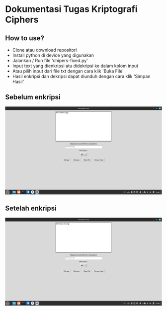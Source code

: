 # Dokumentasi Tugas Kriptografi Ciphers

## How to use?

- Clone atau download repositori
- Install python di device yang digunakan
- Jalankan / Run file 'chipers-fixed.py'
- Input text yang dienkripsi atu didekripsi ke dalam kolom input
- Atau pilih input dari file txt dengan cara klik 'Buka File'
- Hasil enkripsi dan dekripsi dapat diunduh dengan cara klik 'Simpan Hasil'

## Sebelum enkripsi
![Before](image2.png "Sebelum Enkripsi")

## Setelah enkripsi
![Before](image1.png "Setelah Enkripsi")
